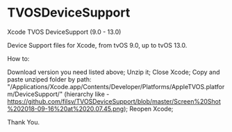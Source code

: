 # TVOSDeviceSupport

Xcode TVOS DeviceSupport (9.0 - 13.0)

Device Support files for Xcode, from tvOS 9.0, up to tvOS 13.0.

How to:

Download version you need listed above;
Unzip it;
Close Xcode;
Copy and paste unziped folder by path: "/Applications/Xcode.app/Contents/Developer/Platforms/AppleTVOS.platform/DeviceSupport/" (hierarchy like - https://github.com/filsv/TVOSDeviceSupport/blob/master/Screen%20Shot%202018-09-16%20at%2020.07.45.png);
Reopen Xcode;

Thank You.
